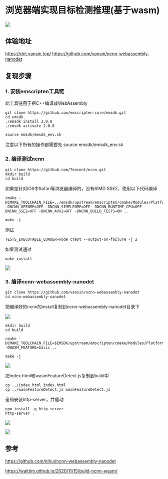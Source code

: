 # 浏览器端实现目标检测推理(基于wasm)

![](https://moonstarimg.oss-cn-hangzhou.aliyuncs.com/picgo_img/det.gif)

## 体验地址
https://det.vansin.top/
https://github.com/vansin/ncnn-webassembly-nanodet
## 复现步骤

### 1. 安装emscripten工具链

此工具链用于把C++编译成WebAssembly 

```shell
git clone https://github.com/emscripten-core/emsdk.git
cd emsdk
./emsdk install 2.0.8
./emsdk activate 2.0.8

source emsdk/emsdk_env.sh
```

注意以下所有的操作都需要先 source emsdk/emsdk_env.sh

### 2. 编译测试ncnn

```shell
git clone https://github.com/Tencent/ncnn.git
mkdir build
cd build
```

如果是针对iOS中Safari等浏览器编译的，没有SIMD SSE2，使用以下代码编译

```shell
cmake -DCMAKE_TOOLCHAIN_FILE=../emsdk/upstream/emscripten/cmake/Modules/Platform/Emscripten.cmake -DNCNN_OPENMP=OFF -DNCNN_SIMPLEOMP=OFF -DNCNN_RUNTIME_CPU=OFF -DNCNN_SSE2=OFF -DNCNN_AVX2=OFF -DNCNN_BUILD_TESTS=ON ..
```

```shell
make -j
```

测试

```shell
TESTS_EXECUTABLE_LOADER=node ctest --output-on-failure -j 2
```

如果测试通过

```shell
make install
```

![](https://moonstarimg.oss-cn-hangzhou.aliyuncs.com/picgo_img/20211002154326.png)

### 3. 编译ncnn-webassembly-nanodet



```shell
git clone https://github.com/vansin/ncnn-webassembly-nanodet
cd ncnn-webassembly-nanodet
```

把编译好的ncnn的install复制到ncnn-webassembly-nanodet目录下

![](https://moonstarimg.oss-cn-hangzhou.aliyuncs.com/picgo_img/20211002155458.png)

```shell
mkdir build
cd build

cmake -DCMAKE_TOOLCHAIN_FILE=$EMSDK/upstream/emscripten/cmake/Modules/Platform/Emscripten.cmake -DWASM_FEATURE=basic ..

make -j
```



![](https://moonstarimg.oss-cn-hangzhou.aliyuncs.com/picgo_img/20211002155815.png)



把index.html和wasmFeatureDetect.js复制到build中

```shell
cp ../index.html index.html
cp ../wasmFeatureDetect.js wasmFeatureDetect.js
```



全局安装http-server，并启动

```shell
npm install -g http-server
http-server .
```

![](https://moonstarimg.oss-cn-hangzhou.aliyuncs.com/picgo_img/20211002160130.png)

![](https://moonstarimg.oss-cn-hangzhou.aliyuncs.com/picgo_img/20211002160159.png)

## 参考

https://github.com/nihui/ncnn-webassembly-nanodet

https://waittim.github.io/2020/11/15/build-ncnn-wasm/